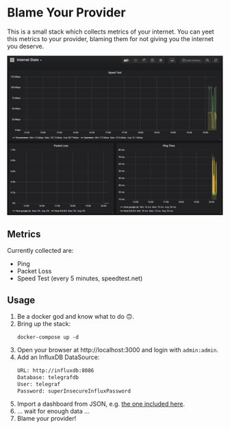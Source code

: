 # Blame Your Provider

This is a small stack which collects metrics of your internet. You can yeet
this metrics to your provider, blaming them for not giving you the internet
you deserve.

![Preview: one possible dashboard](screenshots/dashboard.png)

## Metrics

Currently collected are:

- Ping
- Packet Loss
- Speed Test (every 5 minutes, speedtest.net)

## Usage

1. Be a docker god and know what to do 🙃.
2. Bring up the stack:
   ```
   docker-compose up -d
   ```
3. Open your browser at http://localhost:3000 and login with `admin:admin`.
4. Add an InfluxDB DataSource:
   ```
   URL: http://influxdb:8086
   Database: telegrafdb
   User: telegraf
   Password: superInsecureInfluxPassword
   ```
5. Import a dashboard from JSON, e.g. [the one included here](dashboards/dashboard.json).
6. ... wait for enough data ...
7. Blame your provider!
